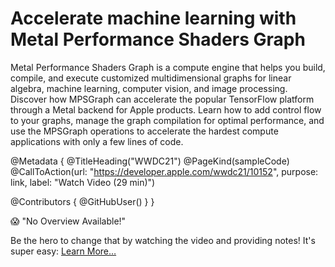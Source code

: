# Accelerate machine learning with Metal Performance Shaders Graph

Metal Performance Shaders Graph is a compute engine that helps you build, compile, and execute customized multidimensional graphs for linear algebra, machine learning, computer vision, and image processing. Discover how MPSGraph can accelerate the popular TensorFlow platform through a Metal backend for Apple products. Learn how to add control flow to your graphs, manage the graph compilation for optimal performance, and use the MPSGraph operations to accelerate the hardest compute applications with only a few lines of code.

@Metadata {
   @TitleHeading("WWDC21")
   @PageKind(sampleCode)
   @CallToAction(url: "https://developer.apple.com/wwdc21/10152", purpose: link, label: "Watch Video (29 min)")

   @Contributors {
      @GitHubUser(<replace this with your GitHub handle>)
   }
}

😱 "No Overview Available!"

Be the hero to change that by watching the video and providing notes! It's super easy:
 [Learn More…](https://wwdcnotes.com/documentation/wwdcnotes/contributing)

